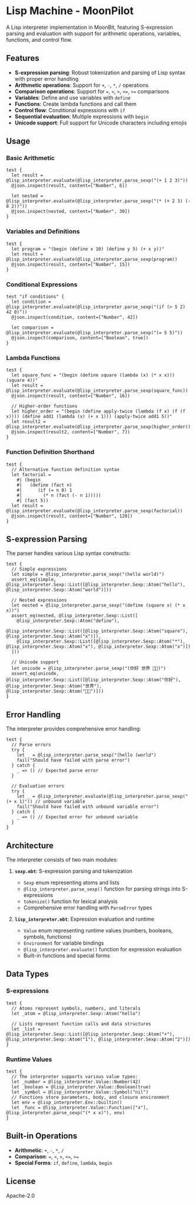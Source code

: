 # Lisp Machine - MoonPilot

A Lisp interpreter implementation in MoonBit, featuring S-expression parsing and evaluation with support for arithmetic operations, variables, functions, and control flow.

## Features

- **S-expression parsing**: Robust tokenization and parsing of Lisp syntax with proper error handling
- **Arithmetic operations**: Support for `+`, `-`, `*`, `/` operations
- **Comparison operations**: Support for `=`, `<`, `>`, `<=`, `>=` comparisons  
- **Variables**: Define and use variables with `define`
- **Functions**: Create lambda functions and call them
- **Control flow**: Conditional expressions with `if`
- **Sequential evaluation**: Multiple expressions with `begin`
- **Unicode support**: Full support for Unicode characters including emojis

## Usage

### Basic Arithmetic

```moonbit
test {
  let result = @lisp_interpreter.evaluate(@lisp_interpreter.parse_sexp("(+ 1 2 3)"))
  @json.inspect(result, content=["Number", 6])
  
  let nested = @lisp_interpreter.evaluate(@lisp_interpreter.parse_sexp("(* (+ 2 3) (- 8 2))"))
  @json.inspect(nested, content=["Number", 30])
}
```

### Variables and Definitions

```moonbit
test {
  let program = "(begin (define x 10) (define y 5) (+ x y))"
  let result = @lisp_interpreter.evaluate(@lisp_interpreter.parse_sexp(program))
  @json.inspect(result, content=["Number", 15])
}
```

### Conditional Expressions

```moonbit
test "if conditions" {
  let condition = @lisp_interpreter.evaluate(@lisp_interpreter.parse_sexp("(if (> 5 2) 42 0)"))
  @json.inspect(condition, content=["Number", 42])
  
  let comparison = @lisp_interpreter.evaluate(@lisp_interpreter.parse_sexp("(= 5 5)"))
  @json.inspect(comparison, content=["Boolean", true])
}
```

### Lambda Functions

```moonbit
test {
  let square_func = "(begin (define square (lambda (x) (* x x))) (square 4))"
  let result = @lisp_interpreter.evaluate(@lisp_interpreter.parse_sexp(square_func))
  @json.inspect(result, content=["Number", 16])
  
  // Higher-order functions
  let higher_order = "(begin (define apply-twice (lambda (f x) (f (f x)))) (define add1 (lambda (x) (+ x 1))) (apply-twice add1 5))"
  let result2 = @lisp_interpreter.evaluate(@lisp_interpreter.parse_sexp(higher_order))
  @json.inspect(result2, content=["Number", 7])
}
```

### Function Definition Shorthand

```moonbit
test {
  // Alternative function definition syntax  
  let factorial = 
    #| (begin 
    #|   (define (fact n) 
    #|      (if (= n 0) 1 
    #|        (* n (fact (- n 1))))) 
    #| (fact 5)) 
  let result = @lisp_interpreter.evaluate(@lisp_interpreter.parse_sexp(factorial))
  @json.inspect(result, content=["Number", 120])
}
```

## S-expression Parsing

The parser handles various Lisp syntax constructs:

```moonbit
test {
  // Simple expressions
  let simple = @lisp_interpreter.parse_sexp("(hello world)")
  assert_eq(simple, @lisp_interpreter.Sexp::List([@lisp_interpreter.Sexp::Atom("hello"), @lisp_interpreter.Sexp::Atom("world")]))
  
  // Nested expressions
  let nested = @lisp_interpreter.parse_sexp("(define (square x) (* x x))")
  assert_eq(nested, @lisp_interpreter.Sexp::List([
    @lisp_interpreter.Sexp::Atom("define"),
    @lisp_interpreter.Sexp::List([@lisp_interpreter.Sexp::Atom("square"), @lisp_interpreter.Sexp::Atom("x")]),
    @lisp_interpreter.Sexp::List([@lisp_interpreter.Sexp::Atom("*"), @lisp_interpreter.Sexp::Atom("x"), @lisp_interpreter.Sexp::Atom("x")])
  ]))
  
  // Unicode support
  let unicode = @lisp_interpreter.parse_sexp("(你好 世界 👋🏻)")
  assert_eq(unicode, @lisp_interpreter.Sexp::List([@lisp_interpreter.Sexp::Atom("你好"), @lisp_interpreter.Sexp::Atom("世界"), @lisp_interpreter.Sexp::Atom("👋🏻")]))
}
```

## Error Handling

The interpreter provides comprehensive error handling:

```moonbit
test {
  // Parse errors
  try {
    let _ = @lisp_interpreter.parse_sexp("(hello (world")
    fail("Should have failed with parse error")
  } catch {
    _ => () // Expected parse error
  }
  
  // Evaluation errors  
  try {
    let _ = @lisp_interpreter.evaluate(@lisp_interpreter.parse_sexp("(+ x 1)")) // unbound variable
    fail("Should have failed with unbound variable error")
  } catch {
    _ => () // Expected error for unbound variable
  }
}
```

## Architecture

The interpreter consists of two main modules:

1. **`sexp.mbt`**: S-expression parsing and tokenization
   - `Sexp` enum representing atoms and lists
   - `@lisp_interpreter.parse_sexp()` function for parsing strings into S-expressions
   - `tokenize()` function for lexical analysis
   - Comprehensive error handling with `ParseError` types

2. **`lisp_interpreter.mbt`**: Expression evaluation and runtime
   - `Value` enum representing runtime values (numbers, booleans, symbols, functions)
   - `Environment` for variable bindings
   - `@lisp_interpreter.evaluate()` function for expression evaluation
   - Built-in functions and special forms

## Data Types

### S-expressions
```moonbit
test {
  // Atoms represent symbols, numbers, and literals
  let _atom = @lisp_interpreter.Sexp::Atom("hello")
  
  // Lists represent function calls and data structures
  let _list = @lisp_interpreter.Sexp::List([@lisp_interpreter.Sexp::Atom("+"), @lisp_interpreter.Sexp::Atom("1"), @lisp_interpreter.Sexp::Atom("2")])
}
```

### Runtime Values
```moonbit
test {
  // The interpreter supports various value types:
  let _number = @lisp_interpreter.Value::Number(42)
  let _boolean = @lisp_interpreter.Value::Boolean(true)
  let _symbol = @lisp_interpreter.Value::Symbol("nil")
  // Functions store parameters, body, and closure environment
  let env = @lisp_interpreter.Env::builtin()
  let _func = @lisp_interpreter.Value::Function(["x"], @lisp_interpreter.parse_sexp("(* x x)"), env)
}
```

## Built-in Operations

- **Arithmetic**: `+`, `-`, `*`, `/`
- **Comparison**: `=`, `<`, `>`, `<=`, `>=`
- **Special Forms**: `if`, `define`, `lambda`, `begin`

## License

Apache-2.0

